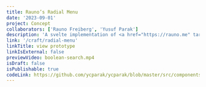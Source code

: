 ```yaml
---
title: Rauno’s Radial Menu
date: '2023-09-01'
project: Concept
collaborators: ['Rauno Freiberg', 'Yusuf Parak']
description: 'A svelte implementation of <a href="https://rauno.me" target="_blank">Rauno Freiberg’s</a> wonderful <a href="https://rauno.me/craft/radial-menu" target="_blank">radial menu</a>.'
link: '/craft/radial-menu'
linkTitle: view prototype
linkIsExternal: false
previewVideo: boolean-search.mp4
isDraft: false
isPublishable: true
codeLink: https://github.com/ycparak/ycparak/blob/master/src/components/craft/RadialMenu.svelte
---
```


<script>
  import RadialMenu from '$components/craft/RadialMenu.svelte';
</script>

<RadialMenu isPrototype={true} />
